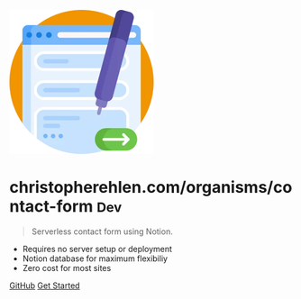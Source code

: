 ![logo](./images/da135540-afe5-4bba-ddc8-1d5ab0303f00.webp)

# christopherehlen.com/organisms/contact-form <small>Dev</small>

> Serverless contact form using Notion.

- Requires no server setup or deployment  
- Notion database for maximum flexibiliy
- Zero cost for most sites

[GitHub](https://github.com/christopherehlen)
[Get Started](README.md)